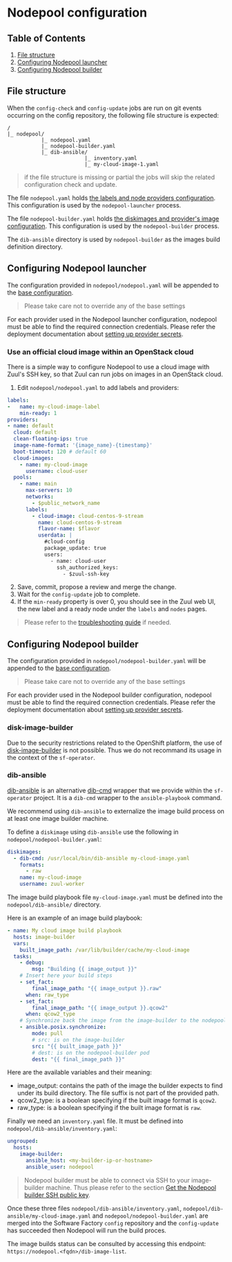 # Nodepool configuration

## Table of Contents

1. [File structure](#file-structure)
1. [Configuring Nodepool launcher](#configuring-nodepool-launcher)
1. [Configuring Nodepool builder](#configuring-nodepool-builder)

## File structure

When the `config-check` and `config-update` jobs are run on git events occurring on the config repository, the following file structure is expected:

```
/
|_ nodepool/
           |_ nodepool.yaml
	       |_ nodepool-builder.yaml
           |_ dib-ansible/
                         |_ inventory.yaml
                         |_ my-cloud-image-1.yaml
```

> if the file structure is missing or partial the jobs will skip the related configuration check and update.

The file `nodepool.yaml` holds [the labels and node providers configuration](https://zuul-ci.org/docs/nodepool/latest/configuration.html). This configuration is used by the `nodepool-launcher` process.

The file `nodepool-builder.yaml` holds [the diskimages and provider's image configuration](https://zuul-ci.org/docs/nodepool/latest/configuration.html). This configuration is used by the `nodepool-builder` process.

The `dib-ansible` directory is used by `nodepool-builder` as the images build definition directory.

## Configuring Nodepool launcher

The configuration provided in `nodepool/nodepool.yaml` will be appended to the [base configuration](../../controllers/static/nodepool/generate-config.sh).

> Please take care not to override any of the base settings

For each provider used in the Nodepool launcher configuration, nodepool must be able to find the required connection credentials. Please refer the deployment documentation about [setting up provider secrets](../deployment/nodepool#setting-up-provider-secrets).

### Use an official cloud image within an OpenStack cloud

There is a simple way to configure Nodepool to use a cloud image with Zuul's SSH key, so that Zuul can run jobs on images in an OpenStack cloud.

1. Edit `nodepool/nodepool.yaml` to add labels and providers:

```yaml
labels:
-   name: my-cloud-image-label
    min-ready: 1
providers:
- name: default
  cloud: default
  clean-floating-ips: true
  image-name-format: '{image_name}-{timestamp}'
  boot-timeout: 120 # default 60
  cloud-images:
    - name: my-cloud-image
      username: cloud-user
  pools:
    - name: main
      max-servers: 10
      networks:
        - $public_network_name
      labels:
        - cloud-image: cloud-centos-9-stream
          name: cloud-centos-9-stream
          flavor-name: $flavor
          userdata: |
            #cloud-config
            package_update: true
            users:
              - name: cloud-user
                ssh_authorized_keys:
                  - $zuul-ssh-key
```

2. Save, commit, propose a review and merge the change.
3. Wait for the `config-update` job to complete.
4. If the `min-ready` property is over 0, you should see in the Zuul web UI, the new label and
   a ready node under the `labels` and `nodes` pages.

> Please refer to the [troubleshooting guide](../deployment/nodepool#troubleshooting) if needed.

## Configuring Nodepool builder

The configuration provided in `nodepool/nodepool-builder.yaml` will be appended to the [base configuration](../../controllers/static/nodepool/generate-config.sh).

> Please take care not to override any of the base settings

For each provider used in the Nodepool builder configuration, nodepool must be able to find the required connection credentials. Please refer the deployment documentation about [setting up provider secrets](../deployment/nodepool#setting-up-provider-secrets).

### disk-image-builder

Due to the security restrictions related to the OpenShift platform, the use of [disk-image-builder](https://docs.openstack.org/diskimage-builder/) is not possible. Thus we do not recommand its usage in the context of the `sf-operator`.

### dib-ansible

[dib-ansible](../../controllers/static/nodepool/dib-ansible.py) is an alternative [dib-cmd](https://zuul-ci.org/docs/nodepool/latest/configuration.html#attr-diskimages.dib-cmd) wrapper that we provide within the `sf-operator` project. It is a `dib-cmd` wrapper to the `ansible-playbook` command.

We recommend using `dib-ansible` to externalize the image build process on at least one image builder machine.

To define a `diskimage` using `dib-ansible` use the following in `nodepool/nodepool-builder.yaml`:

```yaml
diskimages:
  - dib-cmd: /usr/local/bin/dib-ansible my-cloud-image.yaml
    formats:
      - raw
    name: my-cloud-image
    username: zuul-worker
```

The image build playbook file `my-cloud-image.yaml` must be defined into the `nodepool/dib-ansible/` directory.

Here is an example of an image build playbook:

```yaml
- name: My cloud image build playbook
  hosts: image-builder
  vars:
    built_image_path: /var/lib/builder/cache/my-cloud-image
  tasks:
    - debug:
        msg: "Building {{ image_output }}"
    # Insert here your build steps
    - set_fact:
        final_image_path: "{{ image_output }}.raw"
      when: raw_type
    - set_fact:
        final_image_path: "{{ image_output }}.qcow2"
      when: qcow2_type
    # Synchronize back the image from the image-builder to the nodepool-builder
    - ansible.posix.synchronize:
        mode: pull
        # src: is on the image-builder
        src: "{{ built_image_path }}"
        # dest: is on the nodepool-builder pod
        dest: "{{ final_image_path }}"
```

Here are the available variables and their meaning:

- image_output: contains the path of the image the builder expects to find under its build directory. The file suffix is not part of the provided path.
- qcow2_type: is a boolean specifying if the built image format is `qcow2`.
- raw_type: is a boolean specifying if the built image format is `raw`.


Finally we need an `inventory.yaml` file. It must be defined into `nodepool/dib-ansible/inventory.yaml`:

```yaml
ungrouped:
  hosts:
    image-builder:
      ansible_host: <my-builder-ip-or-hostname>
      ansible_user: nodepool
```

> Nodepool builder must be able to connect via SSH to your image-builder machine. Thus please refer to the section [Get the Nodepool builder SSH public key](../deployment/nodepool#get-the-builders-ssh-public-key).

Once these three files `nodepool/dib-ansible/inventory.yaml`, `nodepool/dib-ansible/my-cloud-image.yaml` and `nodepool/nodepool-builder.yaml` are merged into the Software Factory `config` repository and the `config-update` has succeeded then Nodepool will run the build proces.

The image builds status can be consulted by accessing this endpoint: `https://nodepool.<fqdn>/dib-image-list`.